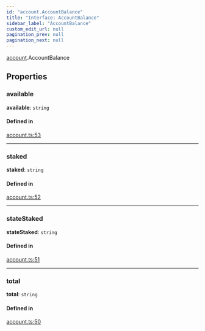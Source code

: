 ```yaml
---
id: "account.AccountBalance"
title: "Interface: AccountBalance"
sidebar_label: "AccountBalance"
custom_edit_url: null
pagination_prev: null
pagination_next: null
---
```


[account](../modules/account.md).AccountBalance

## Properties

### available

 **available**: `string`

#### Defined in

[account.ts:53](https://github.com/maxhr/near--near-api-js/blob/d8efa7d5/packages/near-api-js/src/account.ts#L53)

___

### staked

 **staked**: `string`

#### Defined in

[account.ts:52](https://github.com/maxhr/near--near-api-js/blob/d8efa7d5/packages/near-api-js/src/account.ts#L52)

___

### stateStaked

 **stateStaked**: `string`

#### Defined in

[account.ts:51](https://github.com/maxhr/near--near-api-js/blob/d8efa7d5/packages/near-api-js/src/account.ts#L51)

___

### total

 **total**: `string`

#### Defined in

[account.ts:50](https://github.com/maxhr/near--near-api-js/blob/d8efa7d5/packages/near-api-js/src/account.ts#L50)
